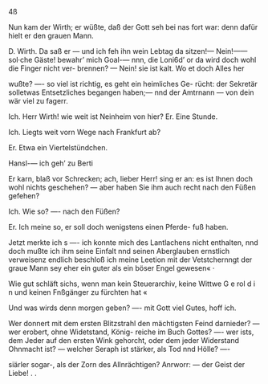 4ß

Nun kam der Wirth; er wüßte, daß der Gott seh bei
nas fort war: denn dafür hielt er den grauen Mann.

D. Wirth. Da saß er — und ich feh ihn wein Lebtag
da sitzen!— Nein!——sol·che Gäste! bewahr’ mich Goal-—
nnn, die Loni6d’ or da wird doch wohl die Finger nicht ver-
brennen? — Nein! sie ist kalt. Wo et doch Alles her

wußte? —- so viel ist richtig, es geht ein heimliches Ge-
rücht: der Sekretär solletwas Entsetzliches begangen haben;—
nnd der Amtrnann — von dein wär viel zu fagerr.

Ich. Herr Wirth! wie weit ist Neinheim von hier?
Er. Eine Stunde.

Ich. Liegts weit vorn Wege nach Frankfurt ab?

Er. Etwa ein Viertelstündchen.

Hansl-— ich geh’ zu Berti

Er karn, blaß vor Schrecken; ach, lieber Herr! sing er
an: es ist Ihnen doch wohl nichts geschehen? — aber haben
Sie ihm auch recht nach den Füßen gefehen?

Ich. Wie so? —- nach den Füßen?

Er. Ich meine so, er soll doch wenigstens einen Pferde-
fuß haben.

Jetzt merkte ich s —- ich konnte mich des Lantlachens nicht
enthalten, nnd doch mußte ich ihm seine Einfalt nnd seinen
Aberglauben ernstlich verweisenz endlich beschloß ich meine
Leetion mit der Vetstchernngt der graue Mann sey eher ein
guter als ein böser Engel gewesen« ·

Wie gut schläft sichs, wenn man kein Steuerarchiv, keine
Wittwe G e rol d i n und keinen Fnßgänger zu fürchten hat «

Und was wirds denn morgen geben? —- mit Gott viel
Gutes, hoff ich.

 

Wer donnert mit dem ersten Blitzstrahl den mächtigsten
Feind darnieder? — wer erobert, ohne Widetstand, König-
reiche im Buch Gottes? —- wer ists, dem Jeder auf den
ersten Wink gehorcht, oder dem jeder Widerstand Ohnmacht
ist? — welcher Seraph ist stärker, als Tod nnd Hölle? —-

siärler sogar-, als der Zorn des Allnrächtigen? Anrworr: —
der Geist der Liebe! . .

